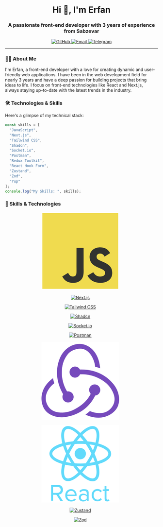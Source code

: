 <h1 align="center">Hi 👋, I'm Erfan</h1>
<h3 align="center">A passionate front-end developer with 3 years of experience from Sabzevar</h3>

<p align="center">
  <a href="https://github.com/undefineduser1381">
    <img src="https://img.shields.io/badge/GitHub-undefineduser1381-brightgreen?style=flat-square&logo=github" alt="GitHub"/>
  </a>
  <a href="mailto:errfan8113@gmail.com">
    <img src="https://img.shields.io/badge/Email-errfan8113%40gmail.com-blue?style=flat-square&logo=gmail" alt="Email"/>
  </a>
  <a href="https://t.me/ErFnGhy">
    <img src="https://img.shields.io/badge/Telegram-%40ErFnGhy-0088cc?style=flat-square&logo=telegram" alt="Telegram"/>
  </a>
</p>

---

### 🧑‍💻 About Me
I'm Erfan, a front-end developer with a love for creating dynamic and user-friendly web applications. I have been in the web development field for nearly 3 years and have a deep passion for building projects that bring ideas to life. I focus on front-end technologies like React and Next.js, always staying up-to-date with the latest trends in the industry.

### 🛠️ Technologies & Skills
Here's a glimpse of my technical stack:

```javascript
const skills = [
  "JavaScript",
  "Next.js",
  "Tailwind CSS",
  "Shadcn",
  "Socket.io",
  "Postman",
  "Redux Toolkit",
  "React Hook Form",
  "Zustand",
  "Zod",
  "Yup"
];
console.log("My Skills: ", skills);
```
### 🧠 Skills & Technologies

<div align="center">

  <!-- JavaScript -->
  [![JavaScript](https://raw.githubusercontent.com/devicons/devicon/master/icons/javascript/javascript-original.svg)](https://developer.mozilla.org/en-US/docs/Web/JavaScript) &nbsp;

  <!-- Next.js -->
  [![Next.js](https://cdn.worldvectorlogo.com/logos/nextjs-2.svg)](https://nextjs.org/) &nbsp;

  <!-- Tailwind CSS -->
  [![Tailwind CSS](https://www.vectorlogo.zone/logos/tailwindcss/tailwindcss-icon.svg)](https://tailwindcss.com/) &nbsp;

  <!-- Shadcn -->
  [![Shadcn](https://img.shields.io/badge/Shadcn-UI-8A2BE2?style=for-the-badge&logo=vercel&logoColor=white)](https://ui.shadcn.com/) &nbsp;

  <!-- Socket.io -->
  [![Socket.io](https://upload.wikimedia.org/wikipedia/commons/6/6f/Socket-io.svg)](https://socket.io/) &nbsp;

  <!-- Postman -->
  [![Postman](https://www.vectorlogo.zone/logos/getpostman/getpostman-icon.svg)](https://www.postman.com/) &nbsp;

  <!-- Redux Toolkit -->
  [![Redux Toolkit](https://raw.githubusercontent.com/devicons/devicon/master/icons/redux/redux-original.svg)](https://redux.js.org/) &nbsp;

  <!-- React Hook Form -->
  [![React Hook Form](https://raw.githubusercontent.com/devicons/devicon/master/icons/react/react-original-wordmark.svg)](https://react-hook-form.com/) &nbsp;

  <!-- Zustand -->
  [![Zustand](https://raw.githubusercontent.com/pmndrs/zustand/main/docs/zustand.png)](https://github.com/pmndrs/zustand) &nbsp;

  <!-- Zod -->
  [![Zod](https://avatars.githubusercontent.com/u/84599333?s=200&v=4)](https://zod.dev/) &nbsp;

</div>
